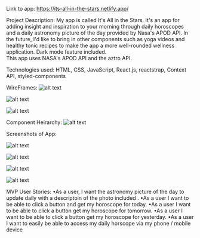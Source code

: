 Link to app: https://its-all-in-the-stars.netlify.app/

Project Description:
My app is called It's All in the Stars. It's an app for adding insight and inspiration to your morning through daily horoscopes and a daily astronomy picture of the day provided by Nasa's APOD API. In the future, I'd like to bring in other components such as yoga videos and healthy tonic recipes to make the app a more well-rounded wellness application. Dark mode feature included.  
This app uses NASA's APOD API and the aztro API.

Technologies used: HTML, CSS, JavaScript, React.js, reactstrap, Context API, styled-components

WireFrames:
![alt text](https://i.imgur.com/SIPvkg3.png)

![alt text](https://i.imgur.com/X0R1JJh.png)

![alt text](https://i.imgur.com/V0VtBzB.png)

Component Heirarchy:
![alt text](https://i.imgur.com/lJtd8CL.png)

Screenshots of App:

![alt text](https://i.imgur.com/0anhV2i.png?1)

![alt text](https://i.imgur.com/DOHw1bI.png)

![alt text](https://i.imgur.com/ZuWbvQm.png)

![alt text](https://i.imgur.com/YJPC0f9.png)

MVP User Stories:
•As a user, I want the astronomy picture of the day to update daily with a descriptoin of the photo included .
•As a user I want to be able to click a button and get my horoscope for today.
•As a user I want to be able to click a button get my horoscope for tomorrow.
•As a user I want to be able to click a button get my horoscope for yesterday.
•As a user I want to easily be able to access my daily horscope via my phone / mobile device
